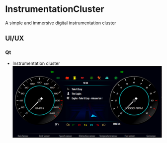 # InstrumentationCluster
A simple and immersive digital instrumentation cluster

## UI/UX                                                                                            
### Qt                                                                                              
* Instrumentation cluster                                                                           
![IC](images/instrumentation_cluster.png) 
